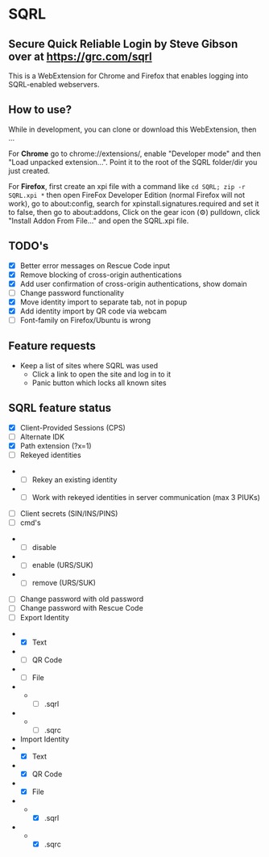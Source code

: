 # SQRL

## Secure Quick Reliable Login by Steve Gibson over at https://grc.com/sqrl
This is a WebExtension for Chrome and Firefox that enables logging into SQRL-enabled webservers.

## How to use?
While in development, you can clone or download this WebExtension, then ...

For **Chrome** go to chrome://extensions/, enable "Developer mode" and then "Load unpacked extension...". Point it to the root of the SQRL folder/dir you just created.

For **Firefox**, first create an xpi file with a command like `cd SQRL; zip -r SQRL.xpi *` then open FireFox Developer Edition (normal Firefox will not work), go to about:config, search for xpinstall.signatures.required and set it to false, then go to about:addons, Click on the gear icon (⚙) pulldown, click "Install Addon From File..." and open the SQRL.xpi file.

## TODO's
- [x] Better error messages on Rescue Code input
- [x] Remove blocking of cross-origin authentications
- [x] Add user confirmation of cross-origin authentications, show domain
- [ ] Change password functionality
- [x] Move identity import to separate tab, not in popup
- [x] Add identity import by QR code via webcam
- [ ] Font-family on Firefox/Ubuntu is wrong

## Feature requests
- Keep a list of sites where SQRL was used
	- Click a link to open the site and log in to it
	- Panic button which locks all known sites

## SQRL feature status
- [x] Client-Provided Sessions (CPS)
- [ ] Alternate IDK
- [x] Path extension (?x=1)
- [ ] Rekeyed identities
- - [ ] Rekey an existing identity
- - [ ] Work with rekeyed identities in server communication (max 3 PIUKs)
- [ ] Client secrets (SIN/INS/PINS)
- [ ] cmd's
- - [ ] disable
- - [ ] enable (URS/SUK)
- - [ ] remove (URS/SUK)
- [ ] Change password with old password
- [ ] Change password with Rescue Code
- [ ] Export Identity
- - [x] Text
- - [ ] QR Code
- -  [ ] File
- - - [ ] .sqrl
- - - [ ] .sqrc
- Import Identity
- - [x] Text
- - [x] QR Code
- - [x] File
- - - [x] .sqrl
- - - [x] .sqrc

